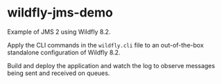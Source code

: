 wildfly-jms-demo
================

Example of JMS 2 using Wildfly 8.2.

Apply the CLI commands in the `wildfly.cli` file to an out-of-the-box
standalone configuration of Wildfly 8.2.

Build and deploy the application and watch the log to observe messages being
sent and received on queues.

